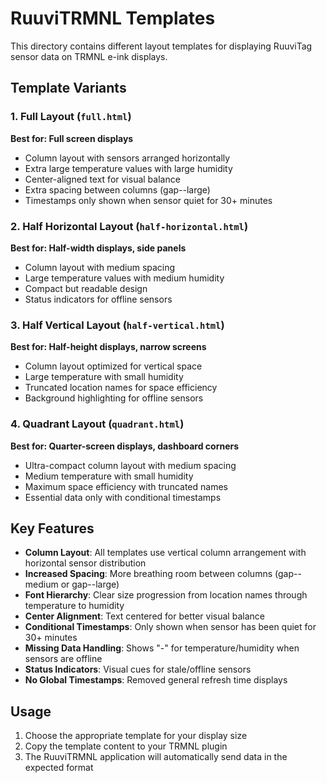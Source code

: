 # RuuviTRMNL Templates

This directory contains different layout templates for displaying RuuviTag sensor data on TRMNL e-ink displays.

## Template Variants

### 1. Full Layout (`full.html`)

**Best for: Full screen displays**

- Column layout with sensors arranged horizontally
- Extra large temperature values with large humidity
- Center-aligned text for visual balance
- Extra spacing between columns (gap--large)
- Timestamps only shown when sensor quiet for 30+ minutes

### 2. Half Horizontal Layout (`half-horizontal.html`)

**Best for: Half-width displays, side panels**

- Column layout with medium spacing
- Large temperature values with medium humidity
- Compact but readable design
- Status indicators for offline sensors

### 3. Half Vertical Layout (`half-vertical.html`)

**Best for: Half-height displays, narrow screens**

- Column layout optimized for vertical space
- Large temperature with small humidity
- Truncated location names for space efficiency
- Background highlighting for offline sensors

### 4. Quadrant Layout (`quadrant.html`)

**Best for: Quarter-screen displays, dashboard corners**

- Ultra-compact column layout with medium spacing
- Medium temperature with small humidity
- Maximum space efficiency with truncated names
- Essential data only with conditional timestamps

## Key Features

- **Column Layout**: All templates use vertical column arrangement with horizontal sensor distribution
- **Increased Spacing**: More breathing room between columns (gap--medium or gap--large)
- **Font Hierarchy**: Clear size progression from location names through temperature to humidity
- **Center Alignment**: Text centered for better visual balance
- **Conditional Timestamps**: Only shown when sensor has been quiet for 30+ minutes
- **Missing Data Handling**: Shows "-" for temperature/humidity when sensors are offline
- **Status Indicators**: Visual cues for stale/offline sensors
- **No Global Timestamps**: Removed general refresh time displays

## Usage

1. Choose the appropriate template for your display size
2. Copy the template content to your TRMNL plugin
3. The RuuviTRMNL application will automatically send data in the expected format

